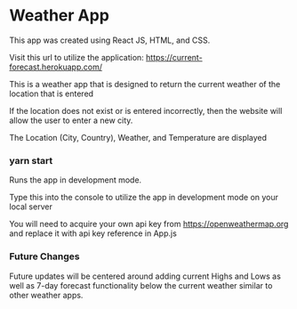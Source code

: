 # Weather App

This app was created using React JS, HTML, and CSS.

Visit this url to utilize the application: https://current-forecast.herokuapp.com/

This is a weather app that is designed to return the current weather of the location that is entered

If the location does not exist or is entered incorrectly, then the website will allow the user to enter a new city.

The Location (City, Country), Weather, and Temperature are displayed

### yarn start

Runs the app in development mode.

Type this into the console to utilize the app in development mode on your local server

You will need to acquire your own api key from https://openweathermap.org and replace it with api key reference in App.js

### Future Changes

Future updates will be centered around adding current Highs and Lows as well as 7-day forecast functionality below the current weather similar to other weather apps.
